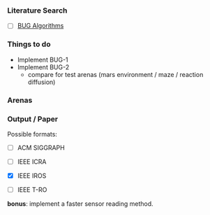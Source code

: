 ### Literature Search
- [ ] [BUG Algorithms](https://www.cs.cmu.edu/~motionplanning/lecture/Chap2-Bug-Alg_howie.pdf)

### Things to do
  - Implement BUG-1
  - Implement BUG-2
    - compare for test arenas (mars environment / maze / reaction diffusion)

### Arenas


### Output / Paper
Possible formats:
  - [ ] ACM SIGGRAPH
  - [ ] IEEE ICRA
  - [x] IEEE IROS
  - [ ] IEEE T-RO




**bonus**: implement a faster sensor reading method.